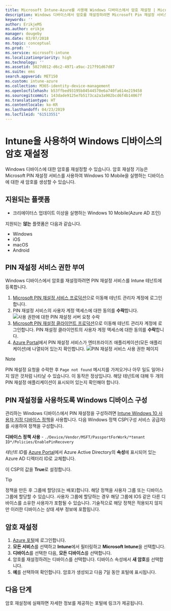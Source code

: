 ```yaml
---
title: Microsoft Intune-Azure를 사용해 Windows 디바이스에서 암호 재설정 | Microsoft Docs
description: Windows 디바이스에서 암호를 재설정하려면 Microsoft Pin 재설정 서비스 및 Microsoft Pin 재설정 클라이언트를 설치하고 Azure AD 디렉토리 ID를 사용하여 디바이스 정책을 만든 다음, Microsoft Intune을 사용하여 Azure Portal에서 암호를 재설정합니다.
keywords: ''
author: ErikjeMS
ms.author: erikje
manager: dougeby
ms.date: 03/07/2018
ms.topic: conceptual
ms.prod: ''
ms.service: microsoft-intune
ms.localizationpriority: high
ms.technology: ''
ms.assetid: 5027d012-d6c2-4971-a9ac-217f91d67d87
ms.suite: ems
search.appverid: MET150
ms.custom: intune-azure
ms.collection: M365-identity-device-management
ms.openlocfilehash: b53ffbed93195b84544570e6a740fa614e219458
ms.sourcegitcommit: 143dade9125e7b5173ca2a3a902bcd6f4b14067f
ms.translationtype: HT
ms.contentlocale: ko-KR
ms.lasthandoff: 04/23/2019
ms.locfileid: "61513551"
---
```

# <a name="reset-the-passcode-on-windows-devices-using-intune"></a>Intune을 사용하여 Windows 디바이스의 암호 재설정

Windows 디바이스에 대한 암호를 재설정할 수 있습니다. 암호 재설정 기능은 Microsoft PIN 재설정 서비스를 사용하여 Windows 10 Mobile을 실행하는 디바이스에 대한 새 암호를 생성할 수 있습니다. 

## <a name="supported-platforms"></a>지원되는 플랫폼

- 크리에이터스 업데이트 이상을 실행하는 Windows 10 Mobile(Azure AD 조인)

지원되는 **않는** 플랫폼은 다음과 같습니다.
- Windows
- iOS
- macOS
- Android

## <a name="authorize-the-pin-reset-services"></a>PIN 재설정 서비스 권한 부여

Windows 디바이스에서 암호를 재설정하려면 PIN 재설정 서비스를 Intune 테넌트에 등록합니다.

1. [Microsoft PIN 재설정 서비스 프로덕션](https://login.windows.net/common/oauth2/authorize?response_type=code&client_id=b8456c59-1230-44c7-a4a2-99b085333e84&resource=https%3A%2F%2Fgraph.windows.net&redirect_uri=https%3A%2F%2Fcred.microsoft.com&state=e9191523-6c2f-4f1d-a4f9-c36f26f89df0&prompt=admin_consent)으로 이동해 테넌트 관리자 계정에 로그인합니다.
2. PIN 재설정 서비스의 사용자 계정 액세스에 대한 동의를 **수락**합니다. ![사용 권한에 대한 PIN 재설정 서버 요청 수락](./media/pin-reset-service-home-screen.png)
3. [Microsoft PIN 재설정 클라이언트 프로덕션](https://login.windows.net/common/oauth2/authorize?response_type=code&client_id=9115dd05-fad5-4f9c-acc7-305d08b1b04e&resource=https%3A%2F%2Fcred.microsoft.com%2F&redirect_uri=ms-appx-web%3A%2F%2FMicrosoft.AAD.BrokerPlugin%2F9115dd05-fad5-4f9c-acc7-305d08b1b04e&state=6765f8c5-f4a7-4029-b667-46a6776ad611&prompt=admin_consent)으로 이동해 테넌트 관리자 계정에 로그인합니다. PIN 재설정 클라이언트의 사용자 계정 액세스에 대한 동의를 **수락**합니다.
4. [Azure Portal](https://portal.azure.com)에서 PIN 재설정 서비스가 엔터프라이즈 애플리케이션(모든 애플리케이션)에 나열되어 있는지 확인합니다. ![PIN 재설정 서비스 사용 권한 페이지](./media/pin-reset-service-application.png)

> [!NOTE]
> PIN 재설정 요청을 수락한 후 `Page not found` 메시지를 가져오거나 아무 일도 일어나지 않은 것처럼 나타날 수 있습니다. 이 동작은 정상입니다. 해당 테넌트에 대해 두 개의 PIN 재설정 애플리케이션이 표시되어 있는지 확인해야 합니다.

## <a name="configure-windows-devices-to-use-pin-reset"></a>PIN 재설정을 사용하도록 Windows 디바이스 구성

관리하는 Windows 디바이스에서 PIN 재설정을 구성하려면 [Intune Windows 10 사용자 지정 디바이스 정책](custom-settings-windows-10.md)을 사용합니다. 다음 Windows 정책 CSP(구성 서비스 공급자)를 사용하여 정책을 구성합니다.

**디바이스 정책 사용** - `./Device/Vendor/MSFT/PassportForWork/*tenant ID*/Policies/EnablePinRecovery`

*테넌트 ID*를 [Azure Portal](https://portal.azure.com)에서 Azure Active Directory의 **속성**에 표시되어 있는 Azure AD 디렉터리 ID로 교체합니다.

이 CSP의 값을 **True**로 설정합니다.

> [!TIP]
> 정책을 만든 후 그룹에 할당(또는 배포)합니다. 해당 정책을 사용자 그룹 또는 디바이스 그룹에 할당할 수 있습니다. 사용자 그룹에 할당하는 경우 해당 그룹에 IOS 같은 다른 디바이스를 소유한 사용자가 포함될 수 있습니다. 기술적으로 해당 정책은 적용되지 않지만 이러한 디바이스는 상태 세부 정보에 포함됩니다.

## <a name="reset-the-passcode"></a>암호 재설정

1. [Azure 포털](https://portal.azure.com)에 로그인합니다. 
2. **모든 서비스**를 선택하고 **Intune**에서 필터링하고 **Microsoft Intune**을 선택합니다.
3. **디바이스**를 선택한 다음, **모든 디바이스**를 선택합니다.
4. 암호를 재설정하려는 디바이스를 선택합니다. 디바이스 속성에서 **새 암호**를 선택합니다.
5. **예**를 선택하여 확인합니다. 암호가 생성되고 다음 7일 동안 포털에 표시됩니다.

## <a name="next-step"></a>다음 단계

암호 재설정에 실패하면 자세한 정보를 제공하는 포털에 링크가 제공됩니다.
